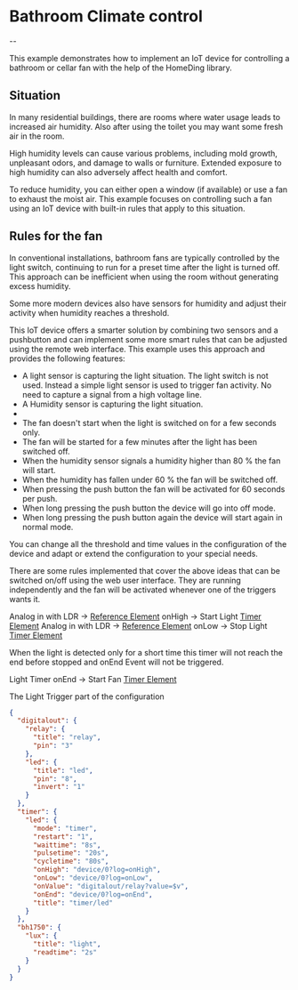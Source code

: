 # Bathroom Climate control

--

This example demonstrates how to implement an IoT device for controlling a bathroom or cellar fan with the help of the HomeDing library.

## Situation

In many residential buildings, there are rooms where water usage leads to increased air humidity.
Also after using the toilet you may want some fresh air in the room.

High humidity levels can cause various problems, including mold growth, unpleasant odors, and damage to walls or
furniture.  Extended exposure to high humidity can also adversely affect health and comfort.

To reduce humidity, you can either open a window (if available) or use a fan to exhaust the moist air.  This example
focuses on controlling such a fan using an IoT device with built-in rules that apply to this situation.

## Rules for the fan

In conventional installations, bathroom fans are typically controlled by the light switch, continuing to run for a
preset time after the light is turned off.  This approach can be inefficient when using the room without generating
excess humidity.

Some more modern devices also have sensors for humidity and adjust their activity when humidity reaches a threshold.

This IoT device offers a smarter solution by combining two sensors and a pushbutton and can implement some more smart rules that can be adjusted
using the remote web interface. This example uses this approach and provides the following features:

* A light sensor is capturing the light situation. The light switch is not used.
  Instead a simple light sensor is used to trigger fan activity. No need to capture a signal from a high voltage line.
* A Humidity sensor is capturing the light situation.
*
* The fan doesn't start when the light is switched on for a few seconds only.
* The fan will be started for a few minutes after the light has been switched off.
* When the humidity sensor signals a humidity higher than 80 % the fan will start.
* When the humidity has fallen under 60 % the fan will be switched off.
* When pressing the push button the fan will be activated for 60 seconds per push.
* When long pressing the push button the device will go into off mode.
* When long pressing the push button again the device will start again in normal mode.

You can change all the threshold and time values in the configuration of the device
and adapt or extend the configuration to your special needs.

There are some rules implemented that cover the above ideas that can be switched on/off using the web user interface.
They are running independently and the fan will be activated whenever one of the triggers wants it.

Analog in with LDR -> [Reference Element] onHigh -> Start Light [Timer Element]
Analog in with LDR -> [Reference Element] onLow -> Stop Light [Timer Element]

When the light is detected only for a short time this timer will not reach the end before stopped and onEnd Event
will not be triggered.

Light Timer onEnd -> Start Fan [Timer Element]


The Light Trigger part of the configuration


[Reference Element]: /elements/reference.md
[Timer Element]: /elements/timer.md


``` json
{
  "digitalout": {
    "relay": {
      "title": "relay",
      "pin": "3"
    },
    "led": {
      "title": "led",
      "pin": "8",
      "invert": "1"
    }
  },
  "timer": {
    "led": {
      "mode": "timer",
      "restart": "1",
      "waittime": "8s",
      "pulsetime": "20s",
      "cycletime": "80s",
      "onHigh": "device/0?log=onHigh",
      "onLow": "device/0?log=onLow",
      "onValue": "digitalout/relay?value=$v",
      "onEnd": "device/0?log=onEnd",
      "title": "timer/led"
    }
  },
  "bh1750": {
    "lux": {
      "title": "light",
      "readtime": "2s"
    }
  }
}
```

